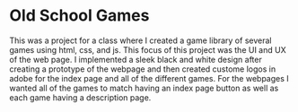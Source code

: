 # Old School Games
This was a project for a class where I created a game library of several games using html, css, and js. This focus of this project was the UI and UX of the web page.
I implemented a sleek black and white design after creating a prototype of the webpage and then created custome logos in adobe for the index page and all of the different games. 
For the webpages I wanted all of the games to match having an index page button as well as each game having a description page. 